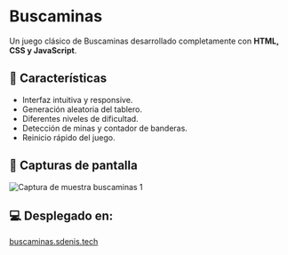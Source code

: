 # Buscaminas

Un juego clásico de Buscaminas desarrollado completamente con **HTML, CSS y JavaScript**.

## 🚀 Características
- Interfaz intuitiva y responsive.
- Generación aleatoria del tablero.
- Diferentes niveles de dificultad.
- Detección de minas y contador de banderas.
- Reinicio rápido del juego.

## 📸 Capturas de pantalla

![Captura de muestra buscaminas 1](https://github.com/sdeenis/buscaminas/muestra.png)

## 💻 Desplegado en:

[buscaminas.sdenis.tech](http://buscaminas.sdenis.tech)
